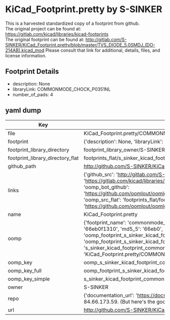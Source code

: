 # KiCad_Footprint.pretty by S-SINKER  
This is a harvested standardized copy of a footprint from github.  
The original project can be found at:  
https://gitlab.com/kicad/libraries/kicad-footprints  
The original footprint can be found at:
http://gitlab.com/S-SINKER/KiCad_Footprint.pretty/blob/master/TVS_DIODE_5.0SMDJ_(DO-214AB).kicad_mod
Please consult that link for additional, details, files, and license information.  
## Footprint Details
* description: None  
* libraryLink: COMMONMODE_CHOCK_P0351NL  
* number_of_pads: 4  
## yaml dump  
| Key | Value |  
| --- | --- |  
| file | KiCad_Footprint.pretty/COMMONMODE_CHOCK_P0351NL.kicad_mod |  
| footprint | {'description': None, 'libraryLink': 'COMMONMODE_CHOCK_P0351NL', 'number_of_pads': 4} |  
| footprint_library_directory | footprint_library_owner/S-SINKER_KiCad_Footprint.pretty |  
| footprint_library_directory_flat | footprints_flat/s_sinker_kicad_footprint_commonmode_chock_p0351nl/working |  
| github_path | http://github.com/S-SINKER/KiCad_Footprint.pretty/blob/master/COMMONMODE_CHOCK_P0351NL.kicad_mod |  
| links | {'github_src': 'http://gitlab.com/S-SINKER/KiCad_Footprint.pretty/blob/master/TVS_DIODE_5.0SMDJ_(DO-214AB).kicad_mod', 'github_src_repo': 'https://gitlab.com/kicad/libraries/kicad-footprints', 'oomp_bot': 'footprints/s_sinker_kicad_footprint_commonmode_chock_p0351nl/working', 'oomp_bot_github': 'https://github.com/oomlout/oomlout_oomp_footprint_bot/tree/main/footprints/s_sinker_kicad_footprint_commonmode_chock_p0351nl/working', 'oomp_src_flat': 'footprints_flat/footprints_flat/s_sinker_kicad_footprint_commonmode_chock_p0351nl/working', 'oomp_src_flat_github': 'https://github.com/oomlout/oomlout_oomp_footprint_src/tree/main/footprints_flat/s_sinker_kicad_footprint_commonmode_chock_p0351nl/working'} |  
| name | KiCad_Footprint.pretty |  
| oomp | {'footprint_name': 'commonmode_chock_p0351nl', 'library_name': 'kicad_footprint', 'md5': '66eb0f1310704eee94add523e5b3e89d', 'md5_10': '66eb0f1310', 'md5_5': '66eb0', 'md5_6': '66eb0f', 'oomp_key': 'oomp_s_sinker_kicad_footprint_commonmode_chock_p0351nl', 'oomp_key_extra': 'oomp_footprint_s_sinker_kicad_footprint_commonmode_chock_p0351nl', 'oomp_key_full': 'oomp_footprint_s_sinker_kicad_footprint_commonmode_chock_p0351nl_66eb0f', 'oomp_key_simple': 's_sinker_kicad_footprint_commonmode_chock_p0351nl', 'original_filename': 'KiCad_Footprint.pretty/COMMONMODE_CHOCK_P0351NL.kicad_mod', 'owner_name': 's_sinker'} |  
| oomp_key | oomp_s_sinker_kicad_footprint_commonmode_chock_p0351nl |  
| oomp_key_full | oomp_footprint_s_sinker_kicad_footprint_commonmode_chock_p0351nl |  
| oomp_key_simple | s_sinker_kicad_footprint_commonmode_chock_p0351nl |  
| owner | S-SINKER |  
| repo | {'documentation_url': 'https://docs.github.com/rest/overview/resources-in-the-rest-api#rate-limiting', 'message': "API rate limit exceeded for 84.66.173.59. (But here's the good news: Authenticated requests get a higher rate limit. Check out the documentation for more details.)"} |  
| url | http://github.com/S-SINKER/KiCad_Footprint.pretty |  

